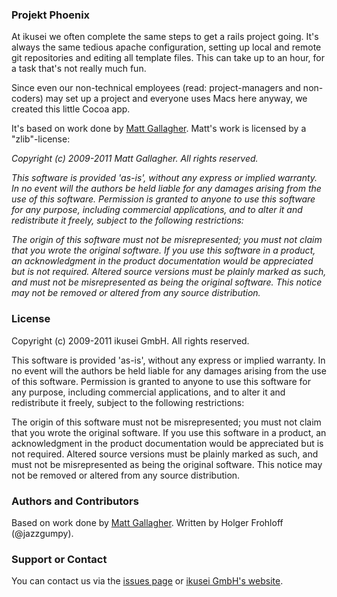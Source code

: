 ### Projekt Phoenix
At ikusei we often complete the same steps to get a rails project going. It's always the same tedious apache configuration, setting up local and remote git repositories and editing all template files.
This can take up to an hour, for a task that's not really much fun.  

Since even our non-technical employees (read: project-managers and non-coders) may set up a project and everyone uses Macs here anyway, we created this little Cocoa app.  

It's based on work done by [Matt Gallagher](http://cocoawithlove.com/2010/11/cocoa-application-for-running-scripts.html). Matt's work is licensed by a "zlib"-license:  

*Copyright (c) 2009-2011 Matt Gallagher. All rights reserved.*

*This software is provided 'as-is', without any express or implied warranty. In no event will the authors be held liable for any damages arising from the use of this software. Permission is granted to anyone to use this software for any purpose, including commercial applications, and to alter it and redistribute it freely, subject to the following restrictions:*

*The origin of this software must not be misrepresented; you must not claim that you wrote the original software. If you use this software in a product, an acknowledgment in the product documentation would be appreciated but is not required.
Altered source versions must be plainly marked as such, and must not be misrepresented as being the original software.
This notice may not be removed or altered from any source distribution.*

### License
Copyright (c) 2009-2011 ikusei GmbH. All rights reserved.

This software is provided 'as-is', without any express or implied warranty. In no event will the authors be held liable for any damages arising from the use of this software. Permission is granted to anyone to use this software for any purpose, including commercial applications, and to alter it and redistribute it freely, subject to the following restrictions:

The origin of this software must not be misrepresented; you must not claim that you wrote the original software. If you use this software in a product, an acknowledgment in the product documentation would be appreciated but is not required.
Altered source versions must be plainly marked as such, and must not be misrepresented as being the original software.
This notice may not be removed or altered from any source distribution.  

### Authors and Contributors
Based on work done by [Matt Gallagher](http://cocoawithlove.com). Written by Holger Frohloff (@jazzgumpy).

### Support or Contact
You can contact us via the [issues page](https://github.com/jazzgumpy/Projekt-Phoenix/issues) or [ikusei GmbH's website](http://www.ikusei.de).